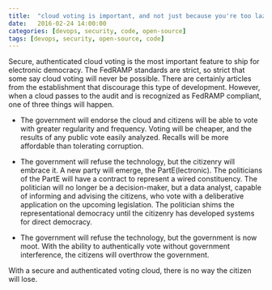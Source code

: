 ```yaml
---
title:  "cloud voting is important, and not just because you're too lazy to drive to the polls"
date:   2016-02-24 14:00:00
categories: [devops, security, code, open-source]
tags: [devops, security, open-source, code]
---
```


Secure, authenticated cloud voting is the most important feature to ship for electronic democracy. The FedRAMP standards are strict, so strict that some say cloud voting will never be possible. There are certainly articles from the establishment that discourage this type of development. However, when a cloud passes to the audit and is recognized as FedRAMP compliant, one of three things will happen.

* The government will endorse the cloud and citizens will be able to vote with greater regularity and frequency. Voting will be cheaper, and the results of any public vote easily analyzed. Recalls will be more affordable than tolerating corruption. 

* The government will refuse the technology, but the citizenry will embrace it. A new party will emerge, the PartE(lectronic). The politicians of the PartE will have a contract to represent a wired constituency. The politician will no longer be a decision-maker, but a data analyst, capable of informing and advising the citizens, who vote with a deliberative application on the upcoming legislation. The politician shims the representational democracy until the citizenry has developed systems for direct democracy. 

* The government will refuse the technology, but the government is now moot. With the ability to authentically vote without government interference, the citizens will overthrow the government. 

With a secure and authenticated voting cloud, there is no way the citizen will lose. 
